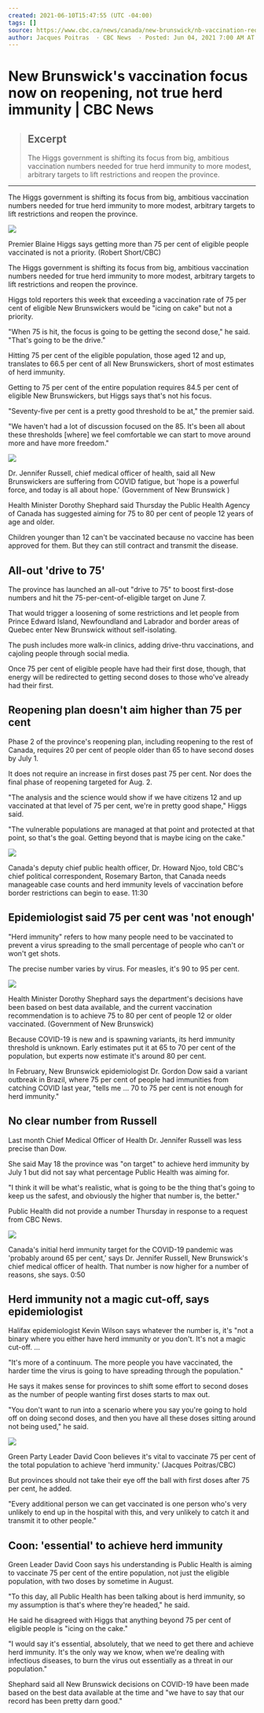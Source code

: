 ```yaml
---
created: 2021-06-10T15:47:55 (UTC -04:00)
tags: []
source: https://www.cbc.ca/news/canada/new-brunswick/nb-vaccination-reopening-1.6052436
author: Jacques Poitras  · CBC News  · Posted: Jun 04, 2021 7:00 AM AT | Last Updated: June 4
---
```


# New Brunswick's vaccination focus now on reopening, not true herd immunity | CBC News

> ## Excerpt
> The Higgs government is shifting its focus from big, ambitious vaccination numbers needed for true herd immunity to more modest, arbitrary targets to lift restrictions and reopen the province.

---
The Higgs government is shifting its focus from big, ambitious vaccination numbers needed for true herd immunity to more modest, arbitrary targets to lift restrictions and reopen the province. 

![](https://i.cbc.ca/1.6051458.1622722962!/fileImage/httpImage/image.jpg_gen/derivatives/16x9_780/nova-scotia-s-second-shot-vaccination-appointments-are-rolling-out-earlier-than-expected.jpg)

Premier Blaine Higgs says getting more than 75 per cent of eligible people vaccinated is not a priority. (Robert Short/CBC)

The Higgs government is shifting its focus from big, ambitious vaccination numbers needed for true herd immunity to more modest, arbitrary targets to lift restrictions and reopen the province. 

Higgs told reporters this week that exceeding a vaccination rate of 75 per cent of eligible New Brunswickers would be "icing on cake" but not a priority.

"When 75 is hit, the focus is going to be getting the second dose," he said. "That's going to be the drive."

Hitting 75 per cent of the eligible population, those aged 12 and up, translates to 66.5 per cent of all New Brunswickers, short of most estimates of herd immunity.

Getting to 75 per cent of the entire population requires 84.5 per cent of eligible New Brunswickers, but Higgs says that's not his focus.

"Seventy-five per cent is a pretty good threshold to be at," the premier said.

"We haven't had a lot of discussion focused on the 85. It's been all about these thresholds \[where\] we feel comfortable we can start to move around more and have more freedom." 

![](https://i.cbc.ca/1.6043131.1622145357!/fileImage/httpImage/image.jpg_gen/derivatives/original_780/dr-jennifer-russell-cmoh-may-27-2021.jpg)

Dr. Jennifer Russell, chief medical officer of health, said all New Brunswickers are suffering from COVID fatigue, but 'hope is a powerful force, and today is all about hope.' (Government of New Brunswick )

Health Minister Dorothy Shephard said Thursday the Public Health Agency of Canada has suggested aiming for 75 to 80 per cent of people 12 years of age and older.

Children younger than 12 can't be vaccinated because no vaccine has been approved for them. But they can still contract and transmit the disease.

## **All-out 'drive to 75'**

The province has launched an all-out "drive to 75" to boost first-dose numbers and hit the 75-per-cent-of-eligible target on June 7.

That would trigger a loosening of some restrictions and let people from Prince Edward Island, Newfoundland and Labrador and border areas of Quebec enter New Brunswick without self-isolating.

The push includes more walk-in clinics, adding drive-thru vaccinations, and cajoling people through social media. 

Once 75 per cent of eligible people have had their first dose, though, that energy will be redirected to getting second doses to those who've already had their first.

## **Reopening plan doesn't aim higher than 75 per cent**

Phase 2 of the province's reopening plan, including reopening to the rest of Canada, requires 20 per cent of people older than 65 to have second doses by July 1.

It does not require an increase in first doses past 75 per cent. Nor does the final phase of reopening targeted for Aug. 2.

"The analysis and the science would show if we have citizens 12 and up vaccinated at that level of 75 per cent, we're in pretty good shape," Higgs said.

"The vulnerable populations are managed at that point and protected at that point, so that's the goal. Getting beyond that is maybe icing on the cake." 

![](https://thumbnails.cbc.ca/maven_legacy/thumbnails/955/227/rbl-canada-borders.jpg?crop=1.777xh:h;*,*&downsize=510px:*%20510w%22)

Canada's deputy chief public health officer, Dr. Howard Njoo, told CBC's chief political correspondent, Rosemary Barton, that Canada needs manageable case counts and herd immunity levels of vaccination before border restrictions can begin to ease. 11:30

## **Epidemiologist said 75 per cent was 'not enough'**

"Herd immunity" refers to how many people need to be vaccinated to prevent a virus spreading to the small percentage of people who can't or won't get shots.

The precise number varies by virus. For measles, it's 90 to 95 per cent.

![](https://i.cbc.ca/1.6043123.1622145030!/fileImage/httpImage/image.jpg_gen/derivatives/original_780/health-minister-dorothy-shephard-may-27-2021.jpg)

Health Minister Dorothy Shephard says the department's decisions have been based on best data available, and the current vaccination recommendation is to achieve 75 to 80 per cent of people 12 or older vaccinated. (Government of New Brunswick)

Because COVID-19 is new and is spawning variants, its herd immunity threshold is unknown. Early estimates put it at 65 to 70 per cent of the population, but experts now estimate it's around 80 per cent.

In February, New Brunswick epidemiologist Dr. Gordon Dow said a variant outbreak in Brazil, where 75 per cent of people had immunities from catching COVID last year, "tells me … 70 to 75 per cent is not enough for herd immunity."

## **No clear number from Russell**

Last month Chief Medical Officer of Health Dr. Jennifer Russell was less precise than Dow.

She said May 18 the province was "on target" to achieve herd immunity by July 1 but did not say what percentage Public Health was aiming for.

"I think it will be what's realistic, what is going to be the thing that's going to keep us the safest, and obviously the higher that number is, the better."

Public Health did not provide a number Thursday in response to a request from CBC News.

![](https://thumbnails.cbc.ca/maven_legacy/thumbnails/155/1003/COVID_NB_MAY18.jpg?crop=1.777xh:h;*,*&downsize=510px:*%20510w%22)

Canada's initial herd immunity target for the COVID-19 pandemic was 'probably around 65 per cent,' says Dr. Jennifer Russell, New Brunswick's chief medical officer of health. That number is now higher for a number of reasons, she says. 0:50

## **Herd immunity not a magic cut-off, says epidemiologist**

Halifax epidemiologist Kevin Wilson says whatever the number is, it's "not a binary where you either have herd immunity or you don't. It's not a magic cut-off. ...

"It's more of a continuum. The more people you have vaccinated, the harder time the virus is going to have spreading through the population."

He says it makes sense for provinces to shift some effort to second doses as the number of people wanting first doses starts to max out.

"You don't want to run into a scenario where you say you're going to hold off on doing second doses, and then you have all these doses sitting around not being used," he said.

![](https://i.cbc.ca/1.5491118.1583771925!/fileImage/httpImage/image.jpg_gen/derivatives/original_780/green-party-leader-david-coon.jpg)

Green Party Leader David Coon believes it's vital to vaccinate 75 per cent of the total population to achieve 'herd immunity.' (Jacques Poitras/CBC)

But provinces should not take their eye off the ball with first doses after 75 per cent, he added.

"Every additional person we can get vaccinated is one person who's very unlikely to end up in the hospital with this, and very unlikely to catch it and transmit it to other people."

## **Coon: 'essential' to achieve herd immunity**

Green Leader David Coon says his understanding is Public Health is aiming to vaccinate 75 per cent of the entire population, not just the eligible population, with two doses by sometime in August.

"To this day, all Public Health has been talking about is herd immunity, so my assumption is that's where they're headed," he said.

He said he disagreed with Higgs that anything beyond 75 per cent of eligible people is "icing on the cake."

"I would say it's essential, absolutely, that we need to get there and achieve herd immunity. It's the only way we know, when we're dealing with infectious diseases, to burn the virus out essentially as a threat in our population." 

Shephard said all New Brunswick decisions on COVID-19 have been made based on the best data available at the time and "we have to say that our record has been pretty darn good."
